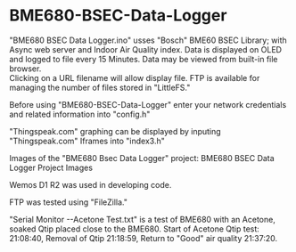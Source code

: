 # BME680-BSEC-Data-Logger
"BME680 BSEC Data Logger.ino" usses "Bosch" BME60 BSEC Library; with Async web server and Indoor Air Quality index.
Data is displayed on OLED and logged to file every 15 Minutes.  Data may be viewed from built-in file browser.  
Clicking on a URL filename will allow display file.  FTP is available for managing the number of files
stored in "LittleFS." 

Before using "BME680-BSEC-Data-Logger" enter your network credentials and related information into "config.h"

"Thingspeak.com" graphing can be displayed by inputing "Thingspeak.com" Iframes into "index3.h"

Images of the "BME680 Bsec Data Logger" project:  BME680 BSEC Data Logger Project Images

Wemos D1 R2 was used in developing code.  

FTP was tested using "FileZilla."

"Serial Monitor --Acetone Test.txt" is a test of BME680 with an Acetone, soaked Qtip placed close to the 
BME680.  Start of Acetone Qtip test: 21:08:40, Removal of Qtip 21:18:59,  Return to "Good" air quality 21:37:20.
